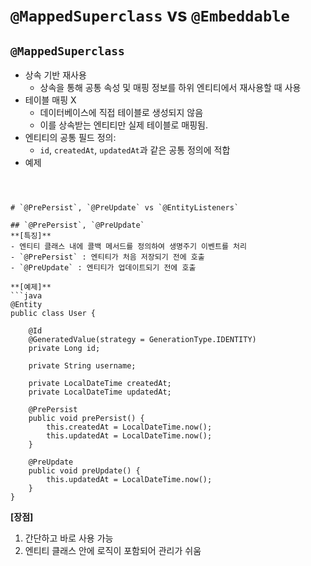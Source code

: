# `@MappedSuperclass` vs `@Embeddable`

## `@MappedSuperclass`
- 상속 기반 재사용
	- 상속을 통해 공통 속성 및 매핑 정보를 하위 엔티티에서 재사용할 때 사용
- 테이블 매핑 X
	- 데이터베이스에 직접 테이블로 생성되지 않음
	- 이를 상속받는 엔티티만 실제 테이블로 매핑됨.
- 엔티티의 공통 필드 정의:
	- `id`, `createdAt`, `updatedAt`과 같은 공통 정의에 적합
- 예제
	```java
	
```


# `@PrePersist`, `@PreUpdate` vs `@EntityListeners`

## `@PrePersist`, `@PreUpdate`
**[특징]**
- 엔티티 클래스 내에 콜백 메서드를 정의하여 생명주기 이벤트를 처리
- `@PrePersist` : 엔티티가 처음 저장되기 전에 호출
- `@PreUpdate` : 엔티티가 업데이트되기 전에 호출

**[예제]**
```java
@Entity
public class User {

    @Id
    @GeneratedValue(strategy = GenerationType.IDENTITY)
    private Long id;

    private String username;

    private LocalDateTime createdAt;
    private LocalDateTime updatedAt;

    @PrePersist
    public void prePersist() {
        this.createdAt = LocalDateTime.now();
        this.updatedAt = LocalDateTime.now();
    }

    @PreUpdate
    public void preUpdate() {
        this.updatedAt = LocalDateTime.now();
    }
}
```

**[장점]**
1. 간단하고 바로 사용 가능
2. 엔티티 클래스 안에 로직이 포함되어 관리가 쉬움












































































































































































































































































































